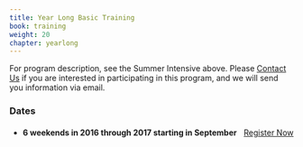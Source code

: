 ```yaml
---
title: Year Long Basic Training
book: training
weight: 20
chapter: yearlong
---
```

<div class="row">
    <div class="col col-sm-7">
        <p>For program description, see the Summer Intensive above. Please <a href="/contact">Contact Us</a> if you are interested in participating in this program, and we will send you information via email.</p>
    </div>
    <div class="col col-sm-5">
        <div class="panel panel-default">
          <div class="panel-heading">
            <h3 class="panel-title header-title">Dates</h3>
          </div>
          <div class="panel-body">
            <ul class="list-group">
              <li class="list-group-item">
                <a href="/register" class="btn btn-primary" style="float:right">Register Now</a>
                <h4>6 weekends in 2016 through 2017 starting in September</h4>
              </li>
            </ul>
          </div>
        </div>
    </div>
</div>
